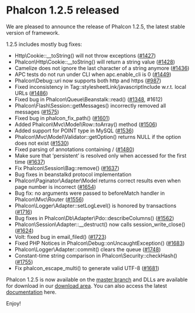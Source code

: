 <!--
slug: phalcon-1-2-5-released
date: Mon Jan 13 2014 13:35:00 GMT-0500 (EST)
tags: phalcon, php, release
title: Phalcon 1.2.5 released
id: 73222509376
link: http://blog.phalconphp.com/post/73222509376/phalcon-1-2-5-released
raw: {"blog_name":"phalconphp","id":73222509376,"post_url":"http://blog.phalconphp.com/post/73222509376/phalcon-1-2-5-released","slug":"phalcon-1-2-5-released","type":"text","date":"2014-01-13 18:35:00 GMT","timestamp":1389638100,"state":"published","format":"html","reblog_key":"FdRfCRnV","tags":["phalcon","php","release"],"short_url":"http://tmblr.co/Z6Pumv14CPjD0","highlighted":[],"note_count":2,"title":"Phalcon 1.2.5 released","body":"<p>We are pleased to announce the release of Phalcon 1.2.5, the latest stable version of framework.</p>\n<p>1.2.5 includes mostly bug fixes:</p>\n<ul><li>Http\\Cookie::__toString() will not throw exceptions (<a href=\"https://github.com/phalcon/cphalcon/issues/1427\">#1427</a>)</li>\n<li>Phalcon\\Http\\Cookie::__toString() will return a string value (<a href=\"https://github.com/phalcon/cphalcon/issues/1428\">#1428</a>)</li>\n<li>Camelize does not ignore the last character of a string anymore (<a href=\"https://github.com/phalcon/cphalcon/issues/1436\">#1436</a>)</li>\n<li>APC tests do not run under CLI when apc.enable_cli is 0 (<a href=\"https://github.com/phalcon/cphalcon/issues/1449\">#1449</a>)</li>\n<li>Phalcon\\Debug::uri now supports both http and https (<a href=\"https://github.com/phalcon/cphalcon/issues/987\">#987</a>)</li>\n<li>Fixed inconsistency in Tag::stylesheetLink/javascriptInclude w.r.t. local URLs (<a href=\"https://github.com/phalcon/cphalcon/issues/1486\">#1486</a>)</li>\n<li>Fixed bug in Phalcon\\Queue\\Beanstalk::read() (<a href=\"https://github.com/phalcon/cphalcon/issues/1348\">#1348</a>, #1612)</li>\n<li>Phalcon\\Flash\\Session::getMessages() incorrectly removed all messages (<a href=\"https://github.com/phalcon/cphalcon/issues/1575\">#1575</a>)</li>\n<li>Fixed bug in phalcon_fix_path() (<a href=\"https://github.com/phalcon/cphalcon/issues/1601\">#1601</a>)</li>\n<li>Added Phalcon\\Mvc\\Model\\Row::toArray() method (<a href=\"https://github.com/phalcon/cphalcon/issues/1506\">#1506</a>)</li>\n<li>Added support for POINT type in MySQL (<a href=\"https://github.com/phalcon/cphalcon/issues/1536\">#1536</a>)</li>\n<li>Phalcon\\Mvc\\Model\\Validator::getOption() returns NULL if the option does not exist (<a href=\"https://github.com/phalcon/cphalcon/issues/1530\">#1530</a>)</li>\n<li>Fixed parsing of annotations containing / (<a href=\"https://github.com/phalcon/cphalcon/issues/1480\">#1480</a>)</li>\n<li>Make sure that &lsquo;persistent&rsquo; is resolved only when accessed for the first time (<a href=\"https://github.com/phalcon/cphalcon/issues/1637\">#1637</a>)</li>\n<li>Fix Phalcon\\Session\\Bag::remove() (<a href=\"https://github.com/phalcon/cphalcon/issues/1637\">#1637</a>)</li>\n<li>Bug fixes in beanstalkd protocol implementation</li>\n<li>Phalcon\\Paginator\\Adapter\\Model returns correct results even when page number is incorrect (<a href=\"https://github.com/phalcon/cphalcon/issues/1654\">#1654</a>)</li>\n<li>Bug fix: no arguments were passed to beforeMatch handler in Phalcon\\Mvc\\Router (<a href=\"https://github.com/phalcon/cphalcon/issues/1556\">#1556</a>)</li>\n<li>Phalcon\\Logger\\Adapter::setLogLevel() is honored by transactions (<a href=\"https://github.com/phalcon/cphalcon/issues/1716\">#1716</a>)</li>\n<li>Bug fixes in Phalcon\\Db\\Adapter\\Pdo::describeColumns() (<a href=\"https://github.com/phalcon/cphalcon/issues/1562\">#1562</a>)</li>\n<li>Phalcon\\Session\\Adapter::__destruct() now calls session_write_close() (<a href=\"https://github.com/phalcon/cphalcon/issues/1624\">#1624</a>)</li>\n<li>Volt: fixed bug in email_filed() (<a href=\"https://github.com/phalcon/cphalcon/issues/1723\">#1723</a>)</li>\n<li>Fixed PHP Notices in Phalcon\\Debug::onUncaughtException() (<a href=\"https://github.com/phalcon/cphalcon/issues/1683\">#1683</a>)</li>\n<li>Phalcon\\Logger\\Adapter::commit() clears the queue (<a href=\"https://github.com/phalcon/cphalcon/issues/1748\">#1748</a>)</li>\n<li>Constant-time string comparison in Phalcon\\Security::checkHash() (<a href=\"https://github.com/phalcon/cphalcon/issues/1755\">#1755</a>)</li>\n<li>Fix phalcon_escape_multi() to generate valid UTF-8 (<a href=\"https://github.com/phalcon/cphalcon/issues/1681\">#1681</a>)</li>\n</ul><p>Phalcon 1.2.5 is now available on the <a href=\"https://github.com/phalcon/cphalcon\">master branch</a> and DLLs are available for download in our <a href=\"http://phalconphp.com/download\">download area</a>. You can also access the latest <a href=\"http://docs.phalconphp.com\">documentation</a> here.</p>\n<p>Enjoy!</p>","reblog":{"tree_html":"","comment":"<p>We are pleased to announce the release of Phalcon 1.2.5, the latest stable version of framework.</p>\n<p>1.2.5 includes mostly bug fixes:</p>\n<ul><li>Http\\Cookie::__toString() will not throw exceptions (<a href=\"https://github.com/phalcon/cphalcon/issues/1427\">#1427</a>)</li>\n<li>Phalcon\\Http\\Cookie::__toString() will return a string value (<a href=\"https://github.com/phalcon/cphalcon/issues/1428\">#1428</a>)</li>\n<li>Camelize does not ignore the last character of a string anymore (<a href=\"https://github.com/phalcon/cphalcon/issues/1436\">#1436</a>)</li>\n<li>APC tests do not run under CLI when apc.enable_cli is 0 (<a href=\"https://github.com/phalcon/cphalcon/issues/1449\">#1449</a>)</li>\n<li>Phalcon\\Debug::uri now supports both http and https (<a href=\"https://github.com/phalcon/cphalcon/issues/987\">#987</a>)</li>\n<li>Fixed inconsistency in Tag::stylesheetLink/javascriptInclude w.r.t. local URLs (<a href=\"https://github.com/phalcon/cphalcon/issues/1486\">#1486</a>)</li>\n<li>Fixed bug in Phalcon\\Queue\\Beanstalk::read() (<a href=\"https://github.com/phalcon/cphalcon/issues/1348\">#1348</a>, #1612)</li>\n<li>Phalcon\\Flash\\Session::getMessages() incorrectly removed all messages (<a href=\"https://github.com/phalcon/cphalcon/issues/1575\">#1575</a>)</li>\n<li>Fixed bug in phalcon_fix_path() (<a href=\"https://github.com/phalcon/cphalcon/issues/1601\">#1601</a>)</li>\n<li>Added Phalcon\\Mvc\\Model\\Row::toArray() method (<a href=\"https://github.com/phalcon/cphalcon/issues/1506\">#1506</a>)</li>\n<li>Added support for POINT type in MySQL (<a href=\"https://github.com/phalcon/cphalcon/issues/1536\">#1536</a>)</li>\n<li>Phalcon\\Mvc\\Model\\Validator::getOption() returns NULL if the option does not exist (<a href=\"https://github.com/phalcon/cphalcon/issues/1530\">#1530</a>)</li>\n<li>Fixed parsing of annotations containing / (<a href=\"https://github.com/phalcon/cphalcon/issues/1480\">#1480</a>)</li>\n<li>Make sure that &lsquo;persistent&rsquo; is resolved only when accessed for the first time (<a href=\"https://github.com/phalcon/cphalcon/issues/1637\">#1637</a>)</li>\n<li>Fix Phalcon\\Session\\Bag::remove() (<a href=\"https://github.com/phalcon/cphalcon/issues/1637\">#1637</a>)</li>\n<li>Bug fixes in beanstalkd protocol implementation</li>\n<li>Phalcon\\Paginator\\Adapter\\Model returns correct results even when page number is incorrect (<a href=\"https://github.com/phalcon/cphalcon/issues/1654\">#1654</a>)</li>\n<li>Bug fix: no arguments were passed to beforeMatch handler in Phalcon\\Mvc\\Router (<a href=\"https://github.com/phalcon/cphalcon/issues/1556\">#1556</a>)</li>\n<li>Phalcon\\Logger\\Adapter::setLogLevel() is honored by transactions (<a href=\"https://github.com/phalcon/cphalcon/issues/1716\">#1716</a>)</li>\n<li>Bug fixes in Phalcon\\Db\\Adapter\\Pdo::describeColumns() (<a href=\"https://github.com/phalcon/cphalcon/issues/1562\">#1562</a>)</li>\n<li>Phalcon\\Session\\Adapter::__destruct() now calls session_write_close() (<a href=\"https://github.com/phalcon/cphalcon/issues/1624\">#1624</a>)</li>\n<li>Volt: fixed bug in email_filed() (<a href=\"https://github.com/phalcon/cphalcon/issues/1723\">#1723</a>)</li>\n<li>Fixed PHP Notices in Phalcon\\Debug::onUncaughtException() (<a href=\"https://github.com/phalcon/cphalcon/issues/1683\">#1683</a>)</li>\n<li>Phalcon\\Logger\\Adapter::commit() clears the queue (<a href=\"https://github.com/phalcon/cphalcon/issues/1748\">#1748</a>)</li>\n<li>Constant-time string comparison in Phalcon\\Security::checkHash() (<a href=\"https://github.com/phalcon/cphalcon/issues/1755\">#1755</a>)</li>\n<li>Fix phalcon_escape_multi() to generate valid UTF-8 (<a href=\"https://github.com/phalcon/cphalcon/issues/1681\">#1681</a>)</li>\n</ul><p>Phalcon 1.2.5 is now available on the <a href=\"https://github.com/phalcon/cphalcon\">master branch</a> and DLLs are available for download in our <a href=\"http://phalconphp.com/download\">download area</a>. You can also access the latest <a href=\"http://docs.phalconphp.com\">documentation</a> here.</p>\n<p>Enjoy!</p>"},"trail":[{"blog":{"name":"phalconphp","theme":{"header_full_width":1117,"header_full_height":426,"header_focus_width":758,"header_focus_height":426,"avatar_shape":"square","background_color":"#FAFAFA","body_font":"Helvetica Neue","header_bounds":"0,937,426,179","header_image":"http://static.tumblr.com/be2b0380984b972b47699d457f4c0ffb/ivjir8a/815nn0qo7/tumblr_static_28z87js742xwowwo0kco04ogs.jpg","header_image_focused":"http://static.tumblr.com/be2b0380984b972b47699d457f4c0ffb/ivjir8a/laHnn0qo9/tumblr_static_tumblr_static_28z87js742xwowwo0kco04ogs_focused_v3.jpg","header_image_scaled":"http://static.tumblr.com/be2b0380984b972b47699d457f4c0ffb/ivjir8a/815nn0qo7/tumblr_static_28z87js742xwowwo0kco04ogs_2048_v2.jpg","header_stretch":true,"link_color":"#529ECC","show_avatar":true,"show_description":true,"show_header_image":true,"show_title":true,"title_color":"#444444","title_font":"Gibson","title_font_weight":"bold"}},"post":{"id":"73222509376"},"content":"<p>We are pleased to announce the release of Phalcon 1.2.5, the latest stable version of framework.</p>\n<p>1.2.5 includes mostly bug fixes:</p>\n<ul><li>Http\\Cookie::__toString() will not throw exceptions (<a href=\"https://github.com/phalcon/cphalcon/issues/1427\">#1427</a>)</li>\n<li>Phalcon\\Http\\Cookie::__toString() will return a string value (<a href=\"https://github.com/phalcon/cphalcon/issues/1428\">#1428</a>)</li>\n<li>Camelize does not ignore the last character of a string anymore (<a href=\"https://github.com/phalcon/cphalcon/issues/1436\">#1436</a>)</li>\n<li>APC tests do not run under CLI when apc.enable_cli is 0 (<a href=\"https://github.com/phalcon/cphalcon/issues/1449\">#1449</a>)</li>\n<li>Phalcon\\Debug::uri now supports both http and https (<a href=\"https://github.com/phalcon/cphalcon/issues/987\">#987</a>)</li>\n<li>Fixed inconsistency in Tag::stylesheetLink/javascriptInclude w.r.t. local URLs (<a href=\"https://github.com/phalcon/cphalcon/issues/1486\">#1486</a>)</li>\n<li>Fixed bug in Phalcon\\Queue\\Beanstalk::read() (<a href=\"https://github.com/phalcon/cphalcon/issues/1348\">#1348</a>, #1612)</li>\n<li>Phalcon\\Flash\\Session::getMessages() incorrectly removed all messages (<a href=\"https://github.com/phalcon/cphalcon/issues/1575\">#1575</a>)</li>\n<li>Fixed bug in phalcon_fix_path() (<a href=\"https://github.com/phalcon/cphalcon/issues/1601\">#1601</a>)</li>\n<li>Added Phalcon\\Mvc\\Model\\Row::toArray() method (<a href=\"https://github.com/phalcon/cphalcon/issues/1506\">#1506</a>)</li>\n<li>Added support for POINT type in MySQL (<a href=\"https://github.com/phalcon/cphalcon/issues/1536\">#1536</a>)</li>\n<li>Phalcon\\Mvc\\Model\\Validator::getOption() returns NULL if the option does not exist (<a href=\"https://github.com/phalcon/cphalcon/issues/1530\">#1530</a>)</li>\n<li>Fixed parsing of annotations containing / (<a href=\"https://github.com/phalcon/cphalcon/issues/1480\">#1480</a>)</li>\n<li>Make sure that ‘persistent’ is resolved only when accessed for the first time (<a href=\"https://github.com/phalcon/cphalcon/issues/1637\">#1637</a>)</li>\n<li>Fix Phalcon\\Session\\Bag::remove() (<a href=\"https://github.com/phalcon/cphalcon/issues/1637\">#1637</a>)</li>\n<li>Bug fixes in beanstalkd protocol implementation</li>\n<li>Phalcon\\Paginator\\Adapter\\Model returns correct results even when page number is incorrect (<a href=\"https://github.com/phalcon/cphalcon/issues/1654\">#1654</a>)</li>\n<li>Bug fix: no arguments were passed to beforeMatch handler in Phalcon\\Mvc\\Router (<a href=\"https://github.com/phalcon/cphalcon/issues/1556\">#1556</a>)</li>\n<li>Phalcon\\Logger\\Adapter::setLogLevel() is honored by transactions (<a href=\"https://github.com/phalcon/cphalcon/issues/1716\">#1716</a>)</li>\n<li>Bug fixes in Phalcon\\Db\\Adapter\\Pdo::describeColumns() (<a href=\"https://github.com/phalcon/cphalcon/issues/1562\">#1562</a>)</li>\n<li>Phalcon\\Session\\Adapter::__destruct() now calls session_write_close() (<a href=\"https://github.com/phalcon/cphalcon/issues/1624\">#1624</a>)</li>\n<li>Volt: fixed bug in email_filed() (<a href=\"https://github.com/phalcon/cphalcon/issues/1723\">#1723</a>)</li>\n<li>Fixed PHP Notices in Phalcon\\Debug::onUncaughtException() (<a href=\"https://github.com/phalcon/cphalcon/issues/1683\">#1683</a>)</li>\n<li>Phalcon\\Logger\\Adapter::commit() clears the queue (<a href=\"https://github.com/phalcon/cphalcon/issues/1748\">#1748</a>)</li>\n<li>Constant-time string comparison in Phalcon\\Security::checkHash() (<a href=\"https://github.com/phalcon/cphalcon/issues/1755\">#1755</a>)</li>\n<li>Fix phalcon_escape_multi() to generate valid UTF-8 (<a href=\"https://github.com/phalcon/cphalcon/issues/1681\">#1681</a>)</li>\n</ul><p>Phalcon 1.2.5 is now available on the <a href=\"https://github.com/phalcon/cphalcon\">master branch</a> and DLLs are available for download in our <a href=\"http://phalconphp.com/download\">download area</a>. You can also access the latest <a href=\"http://docs.phalconphp.com\">documentation</a> here.</p>\n<p>Enjoy!</p>","content_raw":"<p>We are pleased to announce the release of Phalcon 1.2.5, the latest stable version of framework.</p>\r\n<p>1.2.5 includes mostly bug fixes:</p>\r\n<ul><li>Http\\Cookie::__toString() will not throw exceptions (<a href=\"https://github.com/phalcon/cphalcon/issues/1427\">#1427</a>)</li>\r\n<li>Phalcon\\Http\\Cookie::__toString() will return a string value (<a href=\"https://github.com/phalcon/cphalcon/issues/1428\">#1428</a>)</li>\r\n<li>Camelize does not ignore the last character of a string anymore (<a href=\"https://github.com/phalcon/cphalcon/issues/1436\">#1436</a>)</li>\r\n<li>APC tests do not run under CLI when apc.enable_cli is 0 (<a href=\"https://github.com/phalcon/cphalcon/issues/1449\">#1449</a>)</li>\r\n<li>Phalcon\\Debug::uri now supports both http and https (<a href=\"https://github.com/phalcon/cphalcon/issues/987\">#987</a>)</li>\r\n<li>Fixed inconsistency in Tag::stylesheetLink/javascriptInclude w.r.t. local URLs (<a href=\"https://github.com/phalcon/cphalcon/issues/1486\">#1486</a>)</li>\r\n<li>Fixed bug in Phalcon\\Queue\\Beanstalk::read() (<a href=\"https://github.com/phalcon/cphalcon/issues/1348\">#1348</a>, #1612)</li>\r\n<li>Phalcon\\Flash\\Session::getMessages() incorrectly removed all messages (<a href=\"https://github.com/phalcon/cphalcon/issues/1575\">#1575</a>)</li>\r\n<li>Fixed bug in phalcon_fix_path() (<a href=\"https://github.com/phalcon/cphalcon/issues/1601\">#1601</a>)</li>\r\n<li>Added Phalcon\\Mvc\\Model\\Row::toArray() method (<a href=\"https://github.com/phalcon/cphalcon/issues/1506\">#1506</a>)</li>\r\n<li>Added support for POINT type in MySQL (<a href=\"https://github.com/phalcon/cphalcon/issues/1536\">#1536</a>)</li>\r\n<li>Phalcon\\Mvc\\Model\\Validator::getOption() returns NULL if the option does not exist (<a href=\"https://github.com/phalcon/cphalcon/issues/1530\">#1530</a>)</li>\r\n<li>Fixed parsing of annotations containing / (<a href=\"https://github.com/phalcon/cphalcon/issues/1480\">#1480</a>)</li>\r\n<li>Make sure that 'persistent' is resolved only when accessed for the first time (<a href=\"https://github.com/phalcon/cphalcon/issues/1637\">#1637</a>)</li>\r\n<li>Fix Phalcon\\Session\\Bag::remove() (<a href=\"https://github.com/phalcon/cphalcon/issues/1637\">#1637</a>)</li>\r\n<li>Bug fixes in beanstalkd protocol implementation</li>\r\n<li>Phalcon\\Paginator\\Adapter\\Model returns correct results even when page number is incorrect (<a href=\"https://github.com/phalcon/cphalcon/issues/1654\">#1654</a>)</li>\r\n<li>Bug fix: no arguments were passed to beforeMatch handler in Phalcon\\Mvc\\Router (<a href=\"https://github.com/phalcon/cphalcon/issues/1556\">#1556</a>)</li>\r\n<li>Phalcon\\Logger\\Adapter::setLogLevel() is honored by transactions (<a href=\"https://github.com/phalcon/cphalcon/issues/1716\">#1716</a>)</li>\r\n<li>Bug fixes in Phalcon\\Db\\Adapter\\Pdo::describeColumns() (<a href=\"https://github.com/phalcon/cphalcon/issues/1562\">#1562</a>)</li>\r\n<li>Phalcon\\Session\\Adapter::__destruct() now calls session_write_close() (<a href=\"https://github.com/phalcon/cphalcon/issues/1624\">#1624</a>)</li>\r\n<li>Volt: fixed bug in email_filed() (<a href=\"https://github.com/phalcon/cphalcon/issues/1723\">#1723</a>)</li>\r\n<li>Fixed PHP Notices in Phalcon\\Debug::onUncaughtException() (<a href=\"https://github.com/phalcon/cphalcon/issues/1683\">#1683</a>)</li>\r\n<li>Phalcon\\Logger\\Adapter::commit() clears the queue (<a href=\"https://github.com/phalcon/cphalcon/issues/1748\">#1748</a>)</li>\r\n<li>Constant-time string comparison in Phalcon\\Security::checkHash() (<a href=\"https://github.com/phalcon/cphalcon/issues/1755\">#1755</a>)</li>\r\n<li>Fix phalcon_escape_multi() to generate valid UTF-8 (<a href=\"https://github.com/phalcon/cphalcon/issues/1681\">#1681</a>)</li>\r\n</ul><p>Phalcon 1.2.5 is now available on the <a href=\"https://github.com/phalcon/cphalcon\">master branch</a> and DLLs are available for download in our <a href=\"http://phalconphp.com/download\">download area</a>. You can also access the latest <a href=\"http://docs.phalconphp.com\">documentation</a> here.</p>\r\n<p>Enjoy!</p>","is_current_item":true,"is_root_item":true}]}
publish: 2014-01-013
-->


Phalcon 1.2.5 released
======================

We are pleased to announce the release of Phalcon 1.2.5, the latest
stable version of framework.

1.2.5 includes mostly bug fixes:

-   Http\\Cookie::\_\_toString() will not throw exceptions
    ([\#1427](https://github.com/phalcon/cphalcon/issues/1427))
-   Phalcon\\Http\\Cookie::\_\_toString() will return a string value
    ([\#1428](https://github.com/phalcon/cphalcon/issues/1428))
-   Camelize does not ignore the last character of a string anymore
    ([\#1436](https://github.com/phalcon/cphalcon/issues/1436))
-   APC tests do not run under CLI when apc.enable\_cli is 0
    ([\#1449](https://github.com/phalcon/cphalcon/issues/1449))
-   Phalcon\\Debug::uri now supports both http and https
    ([\#987](https://github.com/phalcon/cphalcon/issues/987))
-   Fixed inconsistency in Tag::stylesheetLink/javascriptInclude w.r.t.
    local URLs
    ([\#1486](https://github.com/phalcon/cphalcon/issues/1486))
-   Fixed bug in Phalcon\\Queue\\Beanstalk::read()
    ([\#1348](https://github.com/phalcon/cphalcon/issues/1348), \#1612)
-   Phalcon\\Flash\\Session::getMessages() incorrectly removed all
    messages ([\#1575](https://github.com/phalcon/cphalcon/issues/1575))
-   Fixed bug in phalcon\_fix\_path()
    ([\#1601](https://github.com/phalcon/cphalcon/issues/1601))
-   Added Phalcon\\Mvc\\Model\\Row::toArray() method
    ([\#1506](https://github.com/phalcon/cphalcon/issues/1506))
-   Added support for POINT type in MySQL
    ([\#1536](https://github.com/phalcon/cphalcon/issues/1536))
-   Phalcon\\Mvc\\Model\\Validator::getOption() returns NULL if the
    option does not exist
    ([\#1530](https://github.com/phalcon/cphalcon/issues/1530))
-   Fixed parsing of annotations containing /
    ([\#1480](https://github.com/phalcon/cphalcon/issues/1480))
-   Make sure that ‘persistent’ is resolved only when accessed for the
    first time
    ([\#1637](https://github.com/phalcon/cphalcon/issues/1637))
-   Fix Phalcon\\Session\\Bag::remove()
    ([\#1637](https://github.com/phalcon/cphalcon/issues/1637))
-   Bug fixes in beanstalkd protocol implementation
-   Phalcon\\Paginator\\Adapter\\Model returns correct results even when
    page number is incorrect
    ([\#1654](https://github.com/phalcon/cphalcon/issues/1654))
-   Bug fix: no arguments were passed to beforeMatch handler in
    Phalcon\\Mvc\\Router
    ([\#1556](https://github.com/phalcon/cphalcon/issues/1556))
-   Phalcon\\Logger\\Adapter::setLogLevel() is honored by transactions
    ([\#1716](https://github.com/phalcon/cphalcon/issues/1716))
-   Bug fixes in Phalcon\\Db\\Adapter\\Pdo::describeColumns()
    ([\#1562](https://github.com/phalcon/cphalcon/issues/1562))
-   Phalcon\\Session\\Adapter::\_\_destruct() now calls
    session\_write\_close()
    ([\#1624](https://github.com/phalcon/cphalcon/issues/1624))
-   Volt: fixed bug in email\_filed()
    ([\#1723](https://github.com/phalcon/cphalcon/issues/1723))
-   Fixed PHP Notices in Phalcon\\Debug::onUncaughtException()
    ([\#1683](https://github.com/phalcon/cphalcon/issues/1683))
-   Phalcon\\Logger\\Adapter::commit() clears the queue
    ([\#1748](https://github.com/phalcon/cphalcon/issues/1748))
-   Constant-time string comparison in Phalcon\\Security::checkHash()
    ([\#1755](https://github.com/phalcon/cphalcon/issues/1755))
-   Fix phalcon\_escape\_multi() to generate valid UTF-8
    ([\#1681](https://github.com/phalcon/cphalcon/issues/1681))

Phalcon 1.2.5 is now available on the [master
branch](https://github.com/phalcon/cphalcon) and DLLs are available for
download in our [download area](http://phalconphp.com/download). You can
also access the latest [documentation](http://docs.phalconphp.com) here.

Enjoy!

